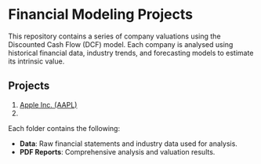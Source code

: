 # Financial Modeling Projects

This repository contains a series of company valuations using the Discounted Cash Flow (DCF) model. Each company is analysed using historical financial data, industry trends, and forecasting models to estimate its intrinsic value.

## Projects
1. [Apple Inc. (AAPL)](./Apple/)
2. 
Each folder contains the following:
- **Data**: Raw financial statements and industry data used for analysis.
- **PDF Reports**: Comprehensive analysis and valuation results.
